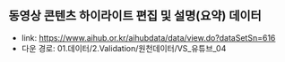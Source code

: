 ## 동영상 콘텐츠 하이라이트 편집 및 설명(요약) 데이터
+ link: https://www.aihub.or.kr/aihubdata/data/view.do?dataSetSn=616
+ 다운 경로: 01.데이터/2.Validation/원천데이터/VS_유튜브_04
